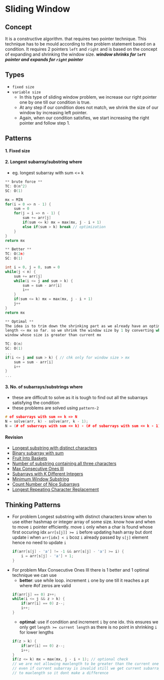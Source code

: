 
# Sliding Window

## Concept
It is a constructive algorithm. that requires two pointer technique. This technique has to be mould according to the problem statement based on a condition. It requires 2 pointers `left` and `right` and is based on the concept of expanding and shrinking the window size. *__window shrinks for `left` pointer and expands for `right` pointer__*


## Types
* `fixed size`
* `variable size`
    - In this type of sliding window problem, we increase our     right pointer one by one till our condition is true.
    - At any step if our condition does not match, we shrink the size of our window by increasing left pointer.
    - Again, when our condition satisfies, we start increasing the right pointer and follow step 1.

## Patterns
#### 1. Fixed size
#### 2. Longest subarray/substring where <condition>
- eg. longest subarray with sum <= k
```cpp
** brute force **
TC: O(n^2)
SC: O(1)

mx = MIN
for(i = 0 => n - 1) {
    sum = 0
    for(j = i => n - 1) {
        sum += arr[j]
        if(sum <= k) mx = max(mx, j - i + 1)
        else if(sum > k) break // optimization
    }
}
return mx
```

```cpp
** Better **
TC: O(2n)
SC: O(1)

int i = 0, j = 0, sum = 0
while(j < n) {
    sum += arr[j]
    while(i <= j and sum > k) {
        sum = sum - arr[i]
        i++
    }
    if(sum <= k) mx = max(mx, j - i + 1)
    j++
}
return mx
```

```cpp
** Optimal **
The idea is to trim down the shrinking part as we already have an optimal solution in variable mx. so we dont need a
length <= mx so far. so we shrink the window size by 1 by converting while loop to if chk and see if we can obtain a
window whose size is greater than current mx

TC: O(n)
SC: O(1)
...
if(i <= j and sum > k) { // chk only for window size > mx
    sum = sum - arr[i]
    i++
}
...
```

#### 3. No. of subarrays/substrings where <condition>
- these are difficult to solve as it is tough to find out all the subarrays satisfying the condition
- these problems are solved using `pattern-2`
```cpp
# of subarrays with sum == k => N
N = solve(arr, k) - solve(arr, k - 1);
N = (# of subarrays with sum <= k) - (# of subarrays with sum <= k - 1)
```

#### Revision
- [Longest substring with distinct characters](https://www.geeksforgeeks.org/problems/longest-distinct-characters-in-string5848/1?page=1&sprint=cd7efdc1e9a023839c3b9c0155ad1d7c&sortBy=submissions)
- [Binary subarray with sum](https://www.geeksforgeeks.org/problems/binary-subarray-with-sum/1?page=1&sprint=7bf27b675324d23aa478f42454c72fa6&sortBy=submissions)
- [Fruit Into Baskets](https://takeuforward.org/plus/dsa/problems/fruit-into-baskets)
- [Number of substring containing all three characters](https://leetcode.com/problems/number-of-substrings-containing-all-three-characters/description/)
- [Max Consecutive Ones III](https://leetcode.com/problems/max-consecutive-ones-iii/description/)
- [Subarrays with K Different Integers](https://leetcode.com/problems/subarrays-with-k-different-integers/description/)
- [Minimum Window Substring](https://www.geeksforgeeks.org/problems/minimum-window-subsequence/1)
- [Count Number of Nice Subarrays](https://leetcode.com/problems/count-number-of-nice-subarrays/description/)
- [Longest Repeating Character Replacement](https://leetcode.com/problems/longest-repeating-character-replacement/)

## Thinking Patterns
-  For problem Longest substring with distinct characters know when to use either hashmap or integer array of some size. know how and when to move `i` pointer efficiently.
move `i` only when a char is found whose first occuring idx `arr[s[j]] >= i` before updating hash array but dont update i when `arr[idx] < i` bcoz `i` already passed by `s[j]`
element hence no need to update `i`
    ```cpp
    if(arr[s[j] - 'a'] != -1 && arr[s[j] - 'a'] >= i) {
        i = arr[s[j] - 'a'] + 1;
    }
    ```
- For problem Max Consecutive Ones III there is 1 better and 1 optimal technique we can use
    -  __better__: use while loop. increment `i` one by one till it reaches a pt where #of zeros are valid
    ```cpp
    if(arr[j] == 0) z++;
    while(i <= j && z > k) {
        if(arr[i] == 0) z--;
        i++;
    }
    ```
    -  __optimal__: use if condition and increment `i` by one idx. this ensures we only get `length >= current length` as there is no point in shrinking `i` for lower lengths
    ```cpp
    if(z > k) {
        if(arr[i] == 0) z--;
        i++;
    }
    if(z <= k) mx = max(mx, j - i + 1); // optional check
    // we are not allowing maxlength to be greater than the current one so
    // even if current subarray is invalid still we get current subarray length to be equal
    // to maxlength so it dont make a difference
    ```
